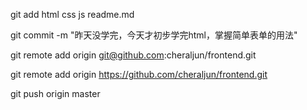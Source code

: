 git add html css js readme.md

git commit -m "昨天没学完，今天才初步学完html，掌握简单表单的用法"

git remote add origin git@github.com:cheraljun/frontend.git

git remote add origin https://github.com/cheraljun/frontend.git

git push origin master